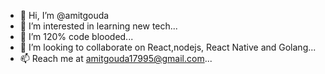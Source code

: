 - 👋 Hi, I’m @amitgouda
- 👀 I’m interested in learning new tech...
- 🌱 I’m 120% code blooded...
- 💞️ I’m looking to collaborate on React,nodejs, React Native and Golang...
- 📫 Reach me at amitgouda17995@gmail.com...

<!---
amitgouda/amitgouda is a ✨ special ✨ repository because its `README.md` (this file) appears on your GitHub profile.
You can click the Preview link to take a look at your changes.
--->
